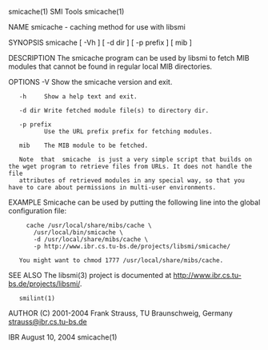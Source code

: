 smicache(1)                                                          SMI Tools                                                         smicache(1)

NAME
       smicache - caching method for use with libsmi

SYNOPSIS
       smicache [ -Vh ] [ -d dir ] [ -p prefix ] [ mib ]

DESCRIPTION
       The smicache program can be used by libsmi to fetch MIB modules that cannot be found in regular local MIB directories.

OPTIONS
       -V     Show the smicache version and exit.

       -h     Show a help text and exit.

       -d dir Write fetched module file(s) to directory dir.

       -p prefix
              Use the URL prefix prefix for fetching modules.

       mib    The MIB module to be fetched.

       Note  that  smicache  is just a very simple script that builds on the wget program to retrieve files from URLs. It does not handle the file
       attributes of retrieved modules in any special way, so that you have to care about permissions in multi-user environments.

EXAMPLE
       Smicache can be used by putting the following line into the global configuration file:

         cache /usr/local/share/mibs/cache \
           /usr/local/bin/smicache \
           -d /usr/local/share/mibs/cache \
           -p http://www.ibr.cs.tu-bs.de/projects/libsmi/smicache/

       You might want to chmod 1777 /usr/local/share/mibs/cache.

SEE ALSO
       The libsmi(3) project is documented at http://www.ibr.cs.tu-bs.de/projects/libsmi/.

       smilint(1)

AUTHOR
       (C) 2001-2004 Frank Strauss, TU Braunschweig, Germany <strauss@ibr.cs.tu-bs.de>

IBR                                                               August 10, 2004                                                      smicache(1)
